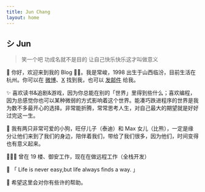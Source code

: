 ```yaml
---
title: Jun Chang
layout: home
---
```


## シ Jun

> 笑一个吧 功成名就不是目的 让自己快乐快乐这才叫做意义

🚀 你好，欢迎来到我的 Blog 👏🏻。我是常峻，1998 出生于山西临汾，目前生活在杭州。你可以在 [微博](https://weibo.com/u/5484931522)、[X](https://twitter.com/52chinaweb) 找到我，也可以 [发邮件](mailto:52chinaweb@gmail.com) 给我。

✨ 喜欢读书&追剧&游戏，因为你总能在别的「世界」里得到些什么；喜欢编程，因为总感觉你也可以某种微弱的方式影响着这个世界。能凑巧跌进程序的世界是我为数不多最开心的选择。非常能折腾，常常思考人生，对自己最大的期望就是好好过完这一生。

🐶 我有两只非常可爱的小狗，旺仔儿子（泰迪）和 Max 女儿（比熊），一定是缘分让他们来到了我们的身边，陪伴着我们，带给了我们很多，因为他们，时间变得也有意义起来。

👨🏻‍💻 曾在 19 楼、御安工作，现在在做远程工作（全栈开发）

🌈 「 Life is never easy,but life always finds a way. 」

🌟 希望这里会对你有些许的帮助。
